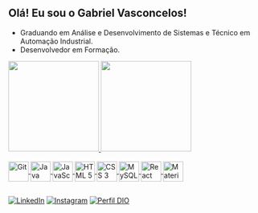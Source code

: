## Olá! Eu sou o Gabriel Vasconcelos!
 - Graduando em Análise e Desenvolvimento de Sistemas e Técnico em Automação Industrial.
 - Desenvolvedor em Formação.

<div>
  <a href="https://github.com/GabrielV21">
  <img height="180em" src="https://github-readme-stats.vercel.app/api?username=GabrielV21&show_icons=true&theme=radical&include_all_commits=false&count_private=true&rank_icon=github"/>
  <img height="180em" src="https://github-readme-stats.vercel.app/api/top-langs/?username=GabrielV21&layout=compact&langs_count=10&theme=radical"/>                                                                                             
</div>

<div style= "display: inline_block"><br/>
<img align="center" alt="Git" rel="stylesheet" src="https://cdn.jsdelivr.net/gh/devicons/devicon/icons/git/git-original.svg" width="40" height="40">
<img align="center" alt="Java" rel="stylesheet" src="https://cdn.jsdelivr.net/gh/devicons/devicon/icons/java/java-original.svg" width="40" height="40">
<img align="center" alt="JavaScript" rel="stylesheet" src="https://cdn.jsdelivr.net/gh/devicons/devicon/icons/javascript/javascript-original.svg" width="40" height="40">
<img align="center" alt="HTML 5" rel="stylesheet" src="https://cdn.jsdelivr.net/gh/devicons/devicon/icons/html5/html5-plain-wordmark.svg" width="40" height="40">
<img align="center" alt="CSS 3" rel="stylesheet" src="https://cdn.jsdelivr.net/gh/devicons/devicon/icons/css3/css3-plain-wordmark.svg" width="40" height="40">
<img align="center" alt="MySQL" rel="stylesheet" src="https://cdn.jsdelivr.net/gh/devicons/devicon/icons/mysql/mysql-original-wordmark.svg" width="40" height="40">
<img align="center" alt="React" rel="stylesheet" src="https://cdn.jsdelivr.net/gh/devicons/devicon/icons/react/react-original.svg" width="40" height="40">
<img align="center" alt="Material Ui" rel="stylesheet" src="https://cdn.jsdelivr.net/gh/devicons/devicon/icons/materialui/materialui-original.svg" width="40" height="40">
</div>

##

[![LinkedIn](https://img.shields.io/badge/LinkedIn-0077B5?style=for-the-badge&logo=linkedin&logoColor=white)](https://www.linkedin.com/in/gabriel-vasconcelos-381bba263/) [![Instagram](https://img.shields.io/badge/Instagram-E4405F?style=for-the-badge&logo=instagram&logoColor=white)](https://www.instagram.com/am0rim.gabriel/)
[![Perfil DIO](https://img.shields.io/badge/-Meu%20Perfil%20na%20DIO-30A3DC?style=for-the-badge)](https://web.dio.me/users/gabrielvasconcelosv21/)